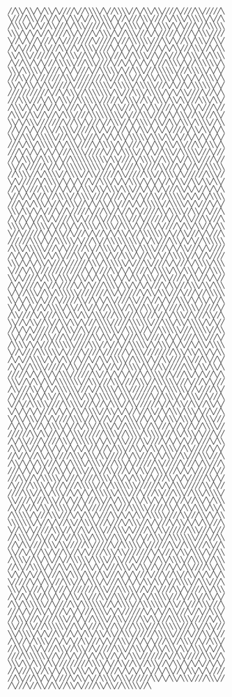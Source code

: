 ╱╱╲╲╱╲╲╱╲╱╲╲╱╲╱╱╱╱╲╱╱╲╲╲╲╱╲╱╱╲╲╲╲╱╱╲╱╲╲╱╲╲╱╱╱╱╲╱╱╱╱╲╲╱╱╱╱╱╲╲╱╱╱╱╲╲╲╱╱╲╱╱╲╱╲╱╲╲╱╲╱╱╲╲╲╲╲╱╲╱╱╲╱╱╱╲╲╲╱╱╱╱╲╱╲╲╲╱╲╲╲╲╲╱╲╱╱╲╱╲╲╲╲╱╲╱╲╱╱╲╲╱╱╱╲╱╲╲╲╱╱╱╱╱╲╲╲╱╲╱╲╲╲╲╱╲╱╲╱╲╲╲╱╲╱╲╱╱╱╲╱╱╲╲╲╲╲╲╲╲╱╲╱╲╱╲╱╱╲╱╱╱╱╲╲╱╲╱╱╱╲╱╲╲╲╱╲╱╱╲╲╲╱╱╱╲╱╲╱╱╱╱╱╲╱╱╱╲╱╲╲╲╱╱╱╱╲╱╱╲╱╲╱╱╲╱╱╱╲╱╲╱╱╱╱╱╱╱╱╲╱╱╱╱╱╲╱╱╱╲╲╲╲╲╲╱╱╱╲╲╱╲╱╱╲╲╱╲╲╲╱╱╲╲╱╱╲╱╲╱╱╱╲╱╲╲╱╱╱╲╲╱╱╲╱╲╲╲╲╱╱╱╱╲╱╲╱╲╱╲╱╱╲╱╱╱╲╱╲╱╲╲╱╱╱╲╲╲╱╱╲╱╲╲╲╲╱╲╲╲╱╱╱╱╱╱╲╱╲╱╲╲╲╱╱╲╲╱╲╲╲╲╱╱╱╲╱╱╲╲╲╲╱╱╲╱╱╲╱╱╱╲╱╲╲╲╱╲╱╲╲╲╲╱╲╱╱╲╲╱╲╱╲╱╱╱╲╲╲╲╲╱╱╱╲╲╲╱╱╱╱╲╱╱╲╱╲╱╲╱╲╱╲╱╱╱╲╲╲╲╱╲╱╱╲╲╲╲╲╲╱╲╲╲╲╱╲╲╲╲╲╱╲╱╱╱╲╱╲╱╲╱╱╱╲╱╱╲╲╲╲╲╱╲╱╱╲╲╲╱╱╱╲╲╲╲╲╲╱╱╱╲╲╲╲╲╱╲╱╲╱╱╱╱╲╲╱╱╲╱╱╱╱╱╱╱╲╲╲╱╱╱╱╱╱╱╱╲╲╱╱╱╲╲╲╱╱╲╱╲╲╱╲╲╲╲╱╲╲╱╲╱╲╱╲╲╲╲╱╲╲╲╱╲╱╲╲╱╲╱╲╲╱╱╱╱╱╲╱╱╱╱╱╲╲╲╲╲╱╲╲╲╲╲╱╲╲╲╲╲╱╱╱╲╱╲╱╱╲╱╲╲╲╲╲╲╱╲╱╱╱╱╱╱╱╱╱╱╱╱╲╱╱╲╱╲╲╲╱╱╲╲╲╲╲╲╲╱╲╲╱╱╱╲╲╲╱╲╲╲╲╱╲╱╲╱╲╲╱╱╱╱╲╱╱╲╱╲╱╱╱╲╲╲╱╱╱╲╱╲╲╱╲╲╲╱╱╲╲╲╲╲╲╱╱╱╱╱╲╱╲╲╲╱╱╲╲╱╲╲╲╱╲╲╱╲╲╱╱╱╲╲╲╱╲╲╱╱╲╲╲╱╲╱╲╱╱╲╱╱╲╱╲╱╱╱╲╱╲╲╱╲╲╲╲╱╲╲╱╱╱╲╲╱╲╱╲╲╱╱╱╱╲╱╲╱╲╲╱╲╱╱╱╲╱╱╱╲╲╲╱╱╲╲╱╱╲╱╱╲╱╲╲╲╱╱╱╱╲╲╲╲╲╲╲╲╲╱╲╱╱╱╲╲╲╱╱╱╲╱╲╱╲╲╲╱╱╲╲╱╱╱╲╲╱╲╲╱╲╱╲╲╲╱╱╱╱╱╱╱╲╱╱╲╲╱╲╱╱╱╲╱╱╲╲╲╱╱╲╱╲╲╲╲╱╲╲╱╱╲╲╱╲╲╲╱╲╲╲╲╱╱╲╲╱╱╲╱╱╲╱╲╱╱╲╲╱╱╲╲╲╲╱╱╱╱╱╲╲╱╲╱╱╲╱╱╲╱╲╱╲╲╱╲╱╲╱╲╱╱╱╱╲╱╲╲╱╲╲╱╲╱╲╲╲╱╱╲╲╲╱╲╲╲╲╲╱╱╱╲╲╱╲╲╱╱╱╲╱╲╱╲╱╲╲╱╲╲╲╲╲╱╲╲╲╱╲╲╱╲╱╱╲╱╲╱╲╱╲╱╲╱╱╱╱╲╱╲╲╱╲╲╲╲╲╱╲╱╲╲╲╱╱╱╱╲╱╲╲╲╲╱╲╱╲╱╱╱╲╱╲╱╲╲╱╲╲╱╲╲╱╱╱╲╲╱╲╲╲╱╲╱╱╱╲╱╲╱╲╱╲╱╲╱╲╱╱╱╲╲╲╲╱╱╱╱╱╲╱╱╲╱╲╲╲╲╱╱╲╱╲╱╱╲╲╲╱╱╲╲╲╲╲╱╱╱╲╱╱╱╱╱╲╱╲╲╲╱╱╲╲╲╲╱╲╱╱╲╲╲╲╲╲╲╲╲╲╱╲╲╱╱╱╱╲╱╲╲╲╲╱╱╲╲╲╱╲╱╱╲╲╲╱╱╱╱╲╱╱╲╲╱╱╲╱╱╱╱╱╲╱╱╲╱╲╲╲╲╲╲╲╲╲╲╲╱╱╲╱╲╱╱╱╱╲╲╱╱╱╱╲╲╱╱╱╲╱╲╱╱╲╱╱╲╲╲╲╲╱╱╲╲╲╲╱╱╲╱╲╲╲╲╱╱╲╲╲╲╱╱╲╲╱╱╱╱╱╱╲╲╱╱╱╱╱╲╲╲╱╱╲╲╲╲╱╲╱╱╱╱╱╱╲╲╲╱╱╲╱╲╱╱╱╱╱╲╱╲╲╲╲╱╲╱╲╱╲╱╱╲╱╱╲╲╲╱╲╱╲╱╲╲╲╱╲╱╲╱╲╱╱╲╱╲╲╱╱╲╲╱╲╲╱╲╲╱╱╱╲╱╲╱╱╱╱╲╲╲╱╱╲╱╲╱╲╱╲╲╲╱╲╲╱╲╲╲╱╲╲╲╱╱╲╱╲╱╲╱╲╱╱╱╲╲╱╲╱╲╱╱╲╱╲╱╲╲╱╱╲╱╲╱╲╱╱╲╱╱╲╲╲╲╱╱╲╲╲╲╱╱╱╱╲╱╱╱╲╱╲╱╱╲╱╱╲╲╱╱╲╲╲╲╲╱╲╱╲╱╲╱╲╲╲╲╱╱╱╲╱╲╱╲╲╲╱╲╱╱╲╱╲╲╲╱╱╲╱╲╱╲╲╱╲╲╱╱╱╲╱╲╱╲╲╲╲╲╱╱╲╲╲╲╱╲╱╲╱╱╱╲╱╲╱╲╲╲╱╲╲╱╲╱╲╱╱╱╲╱╱╲╱╱╱╱╱╲╱╱╱╲╲╱╱╲╱╱╲╱╲╱╱╱╱╱╲╲╱╲╲╲╲╱╱╲╲╱╱╲╱╱╱╲╱╲╱╱╲╱╲╱╱╲╲╱╲╱╱╱╱╲╲╱╲╱╱╱╲╲╱╱╱╲╲╲╲╱╱╱╲╱╱╱╱╱╱╲╱╱╲╱╲╲╱╱╱╲╲╱╱╱╲╲╲╲╲╱╲╱╲╲╲╲╱╲╱╱╲╲╱╲╱╲╲╲╲╱╲╲╲╲╱╱╲╲╲╱╲╱╱╲╲╱╲╱╱╱╱╲╱╲╲╱╲╲╱╱╲╱╲╲╲╱╱╲╱╱╱╱╱╲╱╲╱╲╲╱╱╲╱╱╱╲╱╲╱╱╲╱╲╱╲╲╱╲╱╱╲╲╲╲╲╲╲╱╲╱╱╲╲╱╱╱╲╱╲╱╱╱╲╱╱╱╱╱╱╲╲╲╱╲╱╱╲╲╲╲╲╱╲╱╱╱╲╲╱╱╲╲╲╲╲╲╲╲╲╱╲╱╲╲╱╱╱╲╲╲╱╲╱╲╱╱╲╲╲╲╲╲╱╲╲╲╱╲╲╲╲╲╱╱╱╲╱╲╱╱╱╱╱╲╲╱╱╲╲╲╲╱╲╱╲╲╲╱╲╲╲╲╱╱╱╲╱╲╱╲╲╱╱╱╲╱╲╱╱╱╱╱╲╱╲╱╲╱╲╲╲╱╲╱╲╲╱╱╱╲╲╱╲╱╲╱╲╲╱╲╱╱╲╲╲╱╲╱╱╲╲╱╲╱╱╲╲╲╲╲╱╱╲╱╱╲╱╱╱╱╲╲╲╱╲╱╲╱╲╲╱╲╱╱╱╲╱╱╱╱╱╱╲╲╲╱╲╲╲╲╲╲╱╲╱╱╱╲╲╱╱╱╱╲╱╲╱╱╱╲╱╲╲╲╲╱╲╲╲╲╱╱╱╲╱╲╲╱╱╱╱╱╱╱╱╱╱╱╱╱╲╱╲╱╱╱╱╲╲╱╲╱╲╱╱╱╱╲╱╲╲╲╲╱╲╲╱╲╲╲╱╲╱╱╲╲╲╲╲╲╱╲╱╱╱╱╲╱╲╲╲╱╲╲╲╱╱╲╲╱╲╱╲╱╲╲╲╱╲╱╲╱╲╲╱╲╲╲╱╱╲╲╱╱╱╱╲╱╲╲╱╱╲╱╲╱╱╱╲╱╲╱╱╱╱╲╱╲╱╱╲╱╱╱╱╲╱╲╱╲╱╱╱╲╲╲╲╱╲╲╱╲╱╲╱╲╱╱╱╲╱╲╲╱╱╱╲╲╲╱╲╲╱╲╲╲╲╱╲╱╱╲╲╲╱╱╲╲╱╲╲╲╲╲╲╱╱╱╱╱╱╱╱╲╲╱╲╱╱╱╱╱╲╱╲╲╱╲╲╲╱╱╱╲╱╱╱╲╱╱╲╲╲╲╲╲╲╱╲╱╲╲╲╱╲╱╱╱╲╱╱╱╱╱╲╲╱╱╲╱╲╱╲╲╱╱╱╱╲╲╱╱╱╲╱╱╲╱╲╱╱╲╲╲╱╲╱╲╲╱╲╱╱╲╲╱╲╱╲╱╲╱╱╲╱╲╲╲╲╱╲╲╱╱╲╲╱╱╲╱╱╲╲╲╲╱╱╲╲╱╱╲╲╲╱╱╲╱╱╱╱╲╲╲╲╲╱╱╱╱╱╲╱╱╲╲╱╱╱╱╲╱╲╱╱╱╲╲╲╱╲╲╱╲╲╱╲╲╲╱╱╱╲╲╲╱╱╱╲╲╱╱╱╲╱╱╲╱╲╲╲╱╱╲╱╱╱╲╲╱╱╲╲╲╱╱╲╱╲╲╱╱╲╲╱╱╲╲╱╲╲╱╲╱╱╱╲╲╲╲╱╱╱╱╱╲╲╲╲╲╲╱╱╱╲╲╲╱╲╲╱╲╲╲╲╱╲╱╲╱╱╱╱╲╱╲╱╲╱╱╱╱╱╱╲╱╲╲╲╱╱╲╲╱╱╱╲╲╲╲╲╱╱╲╲╲╲╱╱╲╱╱╲╲╲╲╲╲╱╱╱╲╲╲╲╲╱╱╲╲╲╲╱╲╱╱╲╱╱╱╲╲╱╱╱╲╲╱╱╱╱╱╱╲╲╱╲╲╱╲╱╲╱╱╱╲╲╲╱╱╱╱╲╱╲╱╲╱╱╱╱╲╲╲╱╱╱╲╱╱╲╲╲╲╱╲╱╲╱╱╱╲╲╲╲╲╲╱╱╱╱╲╲╲╱╱╲╱╱╲╱╱╲╲╲╲╲╱╲╱╲╲╲╱╲╱╲╱╱╲╱╲╲╱╲╲╲╲╲╱╱╲╱╱╱╱╲╲╲╲╲╲╱╲╱╱╱╱╲╱╱╱╱╲╱╱╱╱╱╱╲╱╲╲╲╱╱╱╱╱╱╱╱╲╲╲╱╲╲╱╲╲╱╲╱╲╲╱╲╱╲╱╱╲╲╲╲╱╲╱╲╱╲╲╱╱╲╱╱╲╱╱╲╲╱╲╲╲╲╱╱╲╲╲╲╱╲╱╱╲╲╱╱╱╱╲╲╱╱╱╲╲╱╱╲╱╱╲╱╲╱╱╲╲╲╲╱╱╱╱╱╲╱╲╲╱╱╱╲╱╲╱╲╱╱╲╱╱╲╲╲╲╱╲╲╱╱╲╲╱╱╱╱╱╲╲╲╱╲╲╱╲╲╱╲╱╱╱╱╱╲╱╲╱╲╲╱╲╱╲╲╲╱╱╱╱╱╱╲╲╱╱╲╱╲╱╲╱╲╱╱╲╱╲╲╲╲╱╱╲╱╱╱╲╲╱╲╱╲╱╱╲╱╲╲╲╲╱╱╲╱╲╲╱╲╲╱╲╲╲╲╲╲╲╱╱╲╲╲╱╱╱╲╲╲╱╱╱╱╲╲╲╱╱╲╲╲╲╲╲╱╱╱╲╱╱╱╲╱╲╱╱╱╱╲╲╱╱╱╲╲╱╲╱╲╱╲╲╲╲╲╲╱╱╱╲╱╱╲╲╲╲╱╲╲╲╱╱╱╱╱╱╱╲╲╱╲╲╲╲╲╲╱╱╲╱╱╱╱╲╲╱╱╲╱╱╱╲╲╱╲╱╲╲╱╱╲╲╱╲╲╲╱╲╲╱╲╲╲╲╲╲╱╲╲╲╱╱╱╱╱╲╱╱╲╲╲╲╱╲╱╲╲╲╱╱╲╱╱╱╲╲╱╱╲╱╱╲╲╲╲╲╱╱╱╱╲╲╲╲╲╱╱╱╲╱╱╲╱╲╲╲╱╱╲╲╱╱╱╱╱╱╲╱╱╲╱╲╲╱╱╲╲╱╱╲╲╱╲╱╲╱╲╱╲╱╲╱╲╱╱╱╲╱╲╱╲╱╲╲╱╲╲╲╲╱╱╲╲╱╲╱╲╱╱╲╱╱╲╲╱╱╲╱╲╲╲╱╲╲╲╱╲╱╱╲╱╱╲╲╱╲╲╱╲╲╲╱╱╲╱╲╱╱╱╱╲╲╲╲╱╱╲╲╱╱╲╱╱╲╱╲╲╲╱╱╲╱╲╱╲╱╲╲╲╱╲╲╲╱╲╱╲╲╲╱╱╱╱╲╱╲╲╱╲╱╱╲╱╲╲╲╲╱╲╱╱╲╱╲╲╱╱╲╲╲╱╲╱╱╲╲╲╲╲╱╱╲╲╱╱╱╲╱╱╲╱╱╲╱╱╲╲╲╲╱╱╱╱╱╱╱╱╲╲╱╲╲╱╱╲╱╲╱╲╲╲╱╱╱╱╱╱╲╲╲╲╱╱╲╲╲╲╱╲╲╲╲╲╱╱╱╲╲╱╲╲╲╱╲╱╱╱╲╱╱╱╲╱╲╲╱╱╱╱╲╱╱╱╱╲╲╲╱╲╲╲╲╲╲╱╲╱╲╲╱╲╲╱╱╱╱╲╲╱╱╱╱╲╱╲╱╲╱╲╱╱╲╱╱╱╲╱╲╲╱╲╲╱╲╲╱╱╲╱╲╲╱╲╱╲╱╲╱╲╱╲╱╱╲╱╱╲╱╲╲╲╱╱╲╲╱╲╱╲╲╱╲╲╲╲╱╱╲╲╱╱╱╱╱╲╱╲╱╱╱╲╱╱╲╱╱╲╲╱╲╲╱╱╱╱╲╲╲╱╲╲╲╱╲╲╱╱╱╱╱╲╱╲╲╱╱╱╲╱╲╱╲╲╱╱╲╲╱╱╱╲╲╲╱╱╱╲╱╲╲╱╲╱╲╱╲╲╱╱╱╲╱╲╱╲╲╲╲╱╲╲╲╲╱╱╱╲╲╲╱╲╱╱╱╱╱╱╲╲╱╱╱╱╱╲╱╱╱╲╱╲╲╱╱╱╲╱╱╱╲╱╲╱╲╱╱╲╱╱╲╲╱╲╱╲╲╲╱╱╲╲╱╱╲╲╱╱╱╲╱╲╱╲╲╱╱╲╲╲╱╱╱╲╱╲╱╲╱╱╱╱╱╲╱╱╱╱╱╲╲╱╱╲╱╲╲╲╲╲╱╲╱╱╱╲╱╱╱╱╲╲╲╲╱╲╲╱╲╱╲╲╲╱╱╲╱╱╱╲╲╱╲╱╲╱╱╱╱╱╲╲╱╲╱╱╲╱╱╱╱╲╲╲╲╱╲╱╱╱╲╱╱╱╲╲╲╲╲╱╱╲╱╲╲╲╲╲╲╲╱╱╱╱╱╱╲╱╲╱╲╲╲╱╱╱╱╱╲╲╱╲╱╱╱╱╱╱╲╲╲╱╱╲╲╱╲╲╲╱╱╲╱╲╱╲╱╲╲╲╲╲╲╱╲╲╲╱╱╱╲╱╱╱╲╲╱╱╱╲╲╲╱╱╲╲╲╱╲╲╲╲╱╲╲╱╱╱╱╲╱╱╱╲╲╲╱╱╲╱╲╱╱╲╱╱╱╲╲╱╱╲╱╲╲╲╱╲╲╱╲╲╱╲╱╲╱╱╲╱╱╲╱╱╲╲╱╲╱╲╲╲╱╲╱╱╲╱╱╲╱╲╲╱╲╲╲╲╲╱╱╲╱╲╱╱╱╱╱╱╲╲╱╱╱╲╲╲╲╲╱╱╱╱╱╲╲╱╲╱╲╲╱╲╲╲╱╲╲╱╲╱╲╲╲╲╲╱╲╱╱╱╲╲╲╱╱╱╲╱╲╱╲╲╱╲╱╱╱╲╲╱╲╱╲╱╲╲╱╲╲╲╲╲╱╱╱╱╲╲╱╱╱╲╲╱╲╱╲╲╲╲╲╲╲╲╲╱╲╱╱╲╱╲╱╱╲╲╱╱╲╲╲╲╱╱╱╲╱╱╱╲╱╲╲╲╱╱╲╱╲╱╱╱╲╱╲╲╱╲╱╲╱╲╲╱╱╱╲╲╱╱╲╲╱╲╱╱╱╱╱╲╲╲╱╱╲╱╱╲╲╱╲╲╲╱╱╱╲╲╲╱╲╱╱╱╱╲╲╱╲╲╱╱╱╱╱╱╲╲╲╱╱╱╲╱╱╱╱╱╲╲╲╲╱╱╲╲╱╱╲╱╱╲╱╱╲╲╲╲╱╲╲╲╲╱╱╲╲╲╱╲╱╱╲╱╱╲╲╲╱╱╲╲╲╲╲╲╲╱╱╱╲╱╱╲╲╱╱╲╱╲╲╱╱╱╱╲╲╲╱╲╲╱╱╱╱╱╲╲╱╱╱╱╱╲╱╱╲╲╲╲╲╱╲╱╱╱╱╱╱╲╲╱╱╲╲╲╱╱╱╲╲╱╱╲╲╲╱╱╲╱╲╱╱╲╲╱╲╱╱╲╲╱╱╲╱╲╱╱╱╱╲╲╲╱╲╲╱╱╱╱╱╱╱╲╱╲╱╱╱╲╱╲╲╱╲╲╲╱╲╱╱╲╲╱╲╲╲╲╱╱╲╲╱╲╲╱╱╲╱╱╲╲╲╲╲╱╲╲╲╲╱╱╲╲╱╱╱╲╱╱╱╲╱╱╲╲╱╲╲╲╲╱╱╲╲╲╲╱╱╲╲╲╱╱╲╲╱╱╲╲╲╲╱╲╱╱╲╲╱╲╲╱╱╲╲╱╲╱╲╱╱╱╲╲╲╱╲╱╲╲╱╱╲╱╱╱╲╱╲╱╲╲╱╱╱╱╲╲╱╲╲╲╱╲╱╲╱╲╱╱╲╲╱╱╱╲╲╱╲╲╲╱╲╲╱╱╲╲╱╱╱╲╱╲╱╲╱╱╱╲╱╱╱╲╱╱╲╲╱╱╲╲╱╲╱╲╱╲╱╲╲╱╱╱╱╱╲╱╲╱╲╲╱╱╱╲╲╲╱╱╲╱╲╲╲╱╲╱╱╱╲╲╱╲╱╲╱╲╲╱╲╲╱╲╱╱╲╲╲╲╱╱╲╲╲╱╱╱╲╲╲╲╱╲╲╱╱╱╲╱╱╲╱╱╱╲╱╱╱╱╱╱╱╲╲╲╱╱╱╲╲╲╲╲╱╱╲╱╱╲╱╱╱╱╲╲╱╲╱╱╱╱╲╲╱╲╲╲╱╲╱╱╲╱╲╲╱╱╲╲╱╲╱╲╱╲╲╱╲╲╱╱╱╲╲╱╱╲╲╲╱╱╲╲╱╲╱╲╲╲╲╲╱╱╱╲╱╱╲╲╱╱╲╲╱╲╱╱╲╲╱╲╲╲╲╲╲╱╱╲╱╱╱╱╲╲╱╲╲╲╲╲╲╱╱╲╱╲╲╲╲╱╱╲╲╲╲╲╲╲╱╲╲╱╱╲╱╱╱╲╲╲╱╱╱╲╱╱╱╲╱╲╱╱╲╲╱╲╱╱╱╲╱╲╱╲╱╱╱╲╲╲╲╱╲╱╲╱╱╱╱╱╱╲╱╲╱╲╱╱╲╲╱╱╱╲╱╱╲╱╱╲╲╲╱╱╱╲╲╲╱╱╱╲╱╱╱╱╲╲╲╱╱╲╱╲╱╱╲╲╲╲╱╱╲╲╲╱╱╱╱╲╲╱╲╲╱╱╱╲╲╲╲╲╲╱╱╱╱╱╲╱╲╲╲╲╱╱╱╲╲╱╱╱╲╲╲╲╲╲╱╱╲╲╱╲╱╱╱╲╲╱╱╲╲╱╱╱╲╲╲╲╱╱╱╲╲╲╲╲╲╱╱╱╲╲╱╱╲╲╱╱╱╲╲╱╲╲╲╲╱╲╱╲╱╱╲╲╱╱╲╱╲╱╲╲╱╲╲╱╲╲╱╱╲╲╲╱╱╱╱╱╱╲╲╲╲╲╱╱╱╱╲╱╱╱╲╲╱╲╱╱╱╲╲╱╱╲╱╲╲╲╲╱╱╲╱╲╱╲╱╱╲╲╱╱╱╲╱╲╱╱╲╲╲╱╱╲╱╲╱╲╱╱╱╲╲╱╱╲╲╲╱╱╲╱╱╲╲╲╱╱╱╲╲╲╱╲╲╱╲╱╱╱╲╲╲╱╱╲╲╲╱╱╲╱╱╱╱╱╲╲╲╱╱╲╲╲╱╲╱╲╲╱╲╲╲╱╲╲╱╲╲╲╲╱╲╱╱╲╱╱╱╱╲╲╲╲╲╲╲╱╱╲╱╱╲╱╲╱╱╲╱╲╱╲╲╱╱╲╱╲╱╲╲╲╱╱╱╱╱╱╱╲╱╱╲╲╱╱╱╱╱╲╲╲╱╱╲╲╲╲╱╲╲╱╲╲╲╱╲╲╱╱╱╱╱╱╱╱╱╲╲╲╲╱╲╱╱╲╲╱╱╲╲╱╱╲╲╲╱╱╲╱╲╲╱╲╱╲╱╲╱╱╲╱╲╱╱╱╲╱╱╱╲╲╱╱╲╲╱╲╱╲╲╲╱╲╲╱╲╱╲╱╲╱╱╱╲╱╲╱╲╱╲╱╲╱╱╲╱╲╲╱╱╲╱╲╲╱╲╱╲╱╱╱╱╱╱╲╲╱╱╱╲╲╱╲╱╲╱╱╱╱╲╱╲╲╱╲╱╱╲╲╲╲╱╲╲╲╱╱╱╱╱╱╲╲╱╲╱╲╲╱╲╲╲╱╱╱╱╲╲╲╱╱╱╲╱╱╱╲╱╱╲╲╱╱╲╲╱╱╲╲╱╲╱╱╱╱╲╲╱╲╲╱╱╲╲╲╲╲╱╱╲
